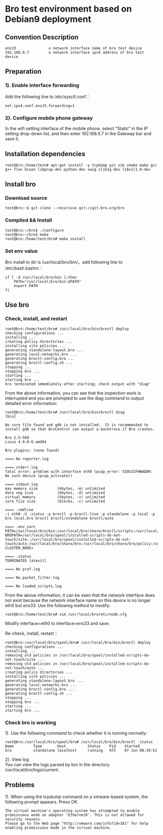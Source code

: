 # Bro test environment based on Debian9 deployment  

## Convention Description  
```
ens33               a network interface name of bro test device   
192.168.0.7         a network interface ipv4 address of bro test device    
```

## Preparation 
### 1). Enable interface forwarding 
Add the following line to /etc/sysctl.conf： 
```
net.ipv4.conf.ens33.forwarding=1 
```

### 2). Configure mobile phone gateway 

In the wifi setting interface of the mobile phone, select “Static” in the IP setting drop-down list, and then enter 192.168.0.7 in the Gateway bar and save it.

## Installation dependencies  
```
root@bro:/home/test# apt-get install -y tcpdump git vim cmake make gcc g++ flex bison libpcap-dev python-dev swig zlib1g-dev libssl1.0-dev 
```

## Install bro

### Download source  
```
test@bro:~$ git clone --recursive git://git.bro.org/bro 
``` 

### Compiled && Install 
```
test@bro:~/bro$ ./configure 
test@bro:~/bro$ make 
root@bro:/home/test/bro# make install 
```

### Set env value  

Bro install to dir is /usr/local/bro/bin/，add following line to /etc/bash.bashrc：
``` 
if [ -d /usr/local/bro/bin ];then
	PATH="/usr/local/bro/bin:$PATH"
	export PATH
fi
``` 

## Use bro 

### Check, install, and restart  
```
root@bro:/home/test/bro# /usr/local/bro/bin/broctl deploy
checking configurations ...
installing ...
creating policy directories ...
installing site policies ...
generating standalone-layout.bro ...
generating local-networks.bro ...
generating broctl-config.bro ...
generating broctl-config.sh ...
stopping ...
stopping bro ...
starting ...
starting bro ...
bro terminated immediately after starting; check output with "diag"
```

From the above information, you can see that the inspection work is interrupted and you are prompted to 
use the diag command to output detailed error information: 
```
root@bro:/home/test/bro# /usr/local/bro/bin/broctl diag
[bro]

No core file found and gdb is not installed.  It is recommended to
install gdb so that BroControl can output a backtrace if Bro crashes.

Bro 2.5-569
Linux 4.9.0-6-amd64

Bro plugins: (none found)

==== No reporter.log

==== stderr.log
fatal error: problem with interface eth0 (pcap_error: SIOCGIFHWADDR: No such device (pcap_activate))

==== stdout.log
max memory size         (kbytes, -m) unlimited
data seg size           (kbytes, -d) unlimited
virtual memory          (kbytes, -v) unlimited
core file size          (blocks, -c) unlimited

==== .cmdline
-i eth0 -U .status -p broctl -p broctl-live -p standalone -p local -p bro local.bro broctl broctl/standalone broctl/auto

==== .env_vars
PATH=/usr/local/bro/bin:/usr/local/bro/share/broctl/scripts:/usr/local/sbin:/usr/local/bin:/usr/sbin:/usr/bin:/sbin:/bin
BROPATH=/usr/local/bro/spool/installed-scripts-do-not-touch/site::/usr/local/bro/spool/installed-scripts-do-not-touch/auto:/usr/local/bro/share/bro:/usr/local/bro/share/bro/policy:/usr/local/bro/share/bro/site
CLUSTER_NODE=

==== .status
TERMINATED [atexit]

==== No prof.log

==== No packet_filter.log

==== No loaded_scripts.log
```

From the above information, it can be seen that the network interface does not exist 
because the network interface name on this device is no longer eth0 but ens33.
Use the following method to modify:

```
root@bro:/home/test/bro# vim /usr/local/bro/etc/node.cfg 
```
Modify interface=eth0 to interface=ens33 and save. 

Re-check, install, restart：

```
root@bro:/usr/local/bro/spool/bro# /usr/local/bro/bin/broctl deploy
checking configurations ...
installing ...
removing old policies in /usr/local/bro/spool/installed-scripts-do-not-touch/site ...
removing old policies in /usr/local/bro/spool/installed-scripts-do-not-touch/auto ...
creating policy directories ...
installing site policies ...
generating standalone-layout.bro ...
generating local-networks.bro ...
generating broctl-config.bro ...
generating broctl-config.sh ...
stopping ...
stopping bro ...
starting ...
starting bro ...
```

### Check bro is working 

1). Use the following command to check whether it is running normally: 
```
root@bro:/usr/local/bro/spool/bro# /usr/local/bro/bin/broctl  status
Name         Type       Host          Status    Pid    Started
bro          standalone localhost     running   975    07 Jun 00:39:52
```

2). View log  
You can view the logs parsed by bro in the directory /usr/local/bro/logs/current. 

## Problems 
1). When using the tcpdump command on a vmware-based system, the following prompt appears. Press OK.  
``` 
The virtual machine's operating system has attempted to enable promiscuous mode on adapter 'Ethernet0'. This is not allowed for security reasons.
Please go to the Web page "http://vmware.com/info?id=161" for help enabling promiscuous mode in the virtual machine.
```



